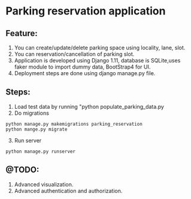 
# Parking reservation application 
##  Feature: ## 
1. You can create/update/delete parking space using locality, lane, slot.
2. You can reservation/cancellation of parking slot. 
3. Application is developed using Django 1.11, database is SQLite,uses faker module to import dummy data, BootStrap4 for UI.
4. Deployment steps are done using django manage.py file.

## Steps: ## 
1. Load test data by running "python populate_parking_data.py
2. Do migrations
```
python manage.py makemigrations parking_reservation
python mange.py migrate
```

3. Run server
```
python manage.py runserver
```

##  @TODO:   
1. Advanced visualization. 
2. Advanced authentication and authorization.

